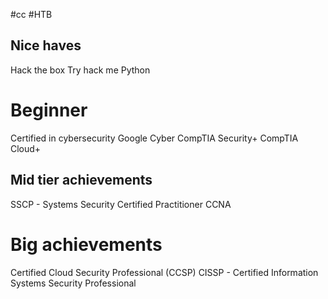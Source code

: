 #cc #HTB 
## Nice haves
Hack the box
Try hack me
Python

# Beginner
Certified in cybersecurity
Google Cyber
CompTIA Security+
CompTIA Cloud+

## Mid tier achievements
SSCP - Systems Security Certified Practitioner
CCNA

# Big achievements
Certified Cloud Security Professional (CCSP)
CISSP - Certified Information Systems Security Professional
